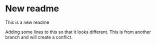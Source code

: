 # New readme
This is a new readme

Adding some lines to this 
so that it looks different. This is from another branch and will create a conflict.

